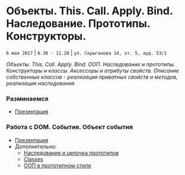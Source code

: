 #  Объекты. This. Call. Apply. Bind. Наследование. Прототипы. Конструкторы.
`6 мая 2017` | `8.30 - 11.20` | `ул. Скрыганова 14, эт. 5, ауд. 53/1`

_Объекты. This. Call. Apply. Bind. ООП. Наследование и прототипы. Конструкторы и классы. Аксессоры и атрибуты свойств. Описание собственных классов - реализация приватных свойств и методов, реализация наследования_

### Разминаемся
* [Презентация](https://github.com/LisKorzun/learning-js__from-scratch-to-expert/blob/master/seminar_05/lecture/presentation/JS11_1_Questions.pdf)

### Работа с DOM. События. Объект события
* [Презентация](https://github.com/LisKorzun/learning-js__from-scratch-to-expert/blob/master/seminar_05/lecture/presentation/JS12_OOP_sh.pdf)
* Дополнительно:
    * [Наследование и цепочка прототипов](https://developer.mozilla.org/ru/docs/Web/JavaScript/Inheritance_and_the_prototype_chain)
    * [Classes](https://developer.mozilla.org/ru/docs/Web/JavaScript/Reference/Classes)
    * [ООП в прототипном стиле](https://learn.javascript.ru/prototypes)
